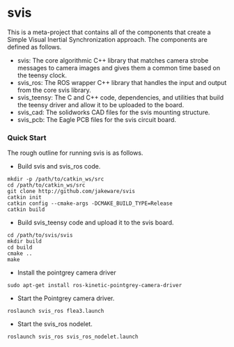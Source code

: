 # svis
This is a meta-project that contains all of the components that create a Simple Visual Inertial Synchronization approach.  The components are defined as follows.

- svis: The core algorithmic C++ library that matches camera strobe messages to camera images and gives them a common time based on the teensy clock.
- svis_ros: The ROS wrapper C++ library that handles the input and output from the core svis library.
- svis_teensy: The C and C++ code, dependencies, and utilities that build the teensy driver and allow it to be uploaded to the board.
- svis_cad: The solidworks CAD files for the svis mounting structure.
- svis_pcb: The Eagle PCB files for the svis circuit board.

### Quick Start
The rough outline for running svis is as follows.

- Build svis and svis_ros code.
```
mkdir -p /path/to/catkin_ws/src
cd /path/to/catkin_ws/src
git clone http://github.com/jakeware/svis
catkin init
catkin config --cmake-args -DCMAKE_BUILD_TYPE=Release
catkin build
````

- Build svis_teensy code and upload it to the svis board.
```
cd /path/to/svis/svis
mkdir build
cd build
cmake ..
make
```

- Install the pointgrey camera driver
```
sudo apt-get install ros-kinetic-pointgrey-camera-driver
```

- Start the Pointgrey camera driver.
```
roslaunch svis_ros flea3.launch
```

- Start the svis_ros nodelet.
```
roslaunch svis_ros svis_ros_nodelet.launch
```
